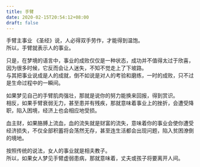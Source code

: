 ```yaml
---
title: 手臂
date: 2020-02-15T20:54:12+08:00
draft: false
---
```


手臂主事业
《圣经》说，人必得双手劳作，才能得到温饱。<br>
所以，手臂就表示人的事业。<br>

只是，在梦境的语言中，事业的成败仅仅是一种状态，成功并不值得太过于欣喜，因为很多时候，它反而会让人迷失，不知不觉走上了下坡路。<br>
与其把事业说成是人的成就，倒不如说是对人的考验和磨练，一时的成败，只不过是生命过程中的一瞬间。<br>

如果梦见自己的手臂肌肉强壮，那就是说你的努力能换来回报，得到赏识。<br>
相反，如果手臂衰弱无力，甚至患并有残疾，那就意味着事业上的挫折，会遭受降职，陷入困境，经济上也会相应地受损。<br>

血主财，如果胳膊上流血，血的流失就是财富的流失，意味着你的事业会使你遭受经济损失，不仅全部积蓄将会荡然无存，甚至连生活都会出现问题，陷入贫困潦倒的境地。<br>

按照传统的说法，女人的事业就是相夫教子。<br>
所以，如果女人梦见手臂虚弱患病，那就意味着，丈夫或孩子将要离开人间。<br>
